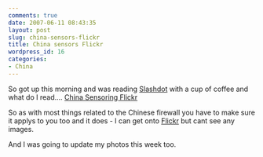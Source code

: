 ```yaml
---
comments: true
date: 2007-06-11 08:43:35
layout: post
slug: china-sensors-flickr
title: China sensors Flickr
wordpress_id: 16
categories:
- China
---
```


So got up this morning and was reading [Slashdot](http://slashdot.org) with a cup of coffee and what do I read.... [China Sensoring Flickr](http://yro.slashdot.org/article.pl?sid=07/06/09/1914226)

So as with most things related to the Chinese firewall you have to make sure it applys to you too and it does - I can get onto [Flickr](http://www.flickr.com) but cant see any images.

And I was going to update my photos this week too.
